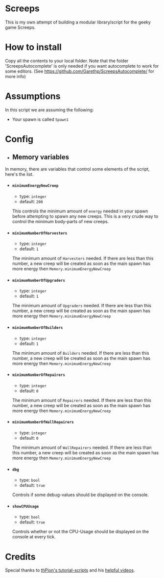 # Screeps
This is my own attempt of building a modular library/script for the geeky game Screeps.

# How to install
Copy all the contents to your local folder. Note that the folder 'ScreepsAutocomplete' is only needed if you want autocomplete to work for some editors. (See https://github.com/Garethp/ScreepsAutocomplete/ for more info)

# Assumptions
In this script we are assuming the following:
- Your spawn is called `Spawn1`

# Config
- ## Memory variables
In memory, there are variables that control some elements of the script, here's the list.
  - #### `minimumEnergyNewCreep`
    - type: `integer`  
    - default: `200`

    This controls the minimum amount of `energy` needed in your spawn before attempting to spawn any new creeps. This is a very crude way to control the minimum body-parts of new creeps.

  - #### `minimumNumberOfHarvesters`
    - type: `integer`  
    - default: `1`

    The minimum amount of `Harvesters` needed. If there are less than this number, a new creep will be created as soon as the main spawn has more energy then `Memory.minimumEnergyNewCreep`

  - #### `minimumNumberOfUpgraders`
    - type: `integer`  
    - default: `1`

    The minimum amount of `Upgraders` needed. If there are less than this number, a new creep will be created as soon as the main spawn has more energy then `Memory.minimumEnergyNewCreep`

  - #### `minimumNumberOfBuilders`
    - type: `integer`  
    - default: `1`

    The minimum amount of `Builders` needed. If there are less than this number, a new creep will be created as soon as the main spawn has more energy then `Memory.minimumEnergyNewCreep`

  - #### `minimumNumberOfRepairers`
    - type: `integer`  
    - default: `0`

    The minimum amount of `Repairers` needed. If there are less than this number, a new creep will be created as soon as the main spawn has more energy then `Memory.minimumEnergyNewCreep`

  - #### `minimumNumberOfWallRepairers`
    - type: `integer`  
    - default: `0`

    The minimum amount of `WallRepairers` needed. If there are less than this number, a new creep will be created as soon as the main spawn has more energy then `Memory.minimumEnergyNewCreep`

  - #### `dbg`
    - type: `bool`  
    - default: `true`

    Controls if some debug-values should be displayed on the console.

  - #### `showCPUUsage`
    - type: `bool`
    - default: `true`

    Controls whether or not the CPU-Usage should be displayed on the console at every tick.

# Credits
Special thanks to [thPion's tutorial-scripts](https://github.com/thPion/Screeps-Nooby-Guide) and his [helpful videos](https://www.youtube.com/playlist?list=PL0EZQ169YGlor5rzeJEYYPE3tGYT2zGT2).
